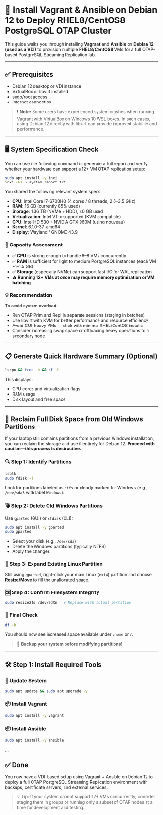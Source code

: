 # 🧰 Install Vagrant & Ansible on Debian 12 to Deploy RHEL8/CentOS8 PostgreSQL OTAP Cluster

This guide walks you through installing **Vagrant** and **Ansible** on **Debian 12 (used as a VDI)** to provision multiple **RHEL8/CentOS8** VMs for a full OTAP-based PostgreSQL Streaming Replication lab.

---

## ✅ Prerequisites

* Debian 12 desktop or VDI instance
* VirtualBox or libvirt installed
* sudo/root access
* Internet connection

> ❗ **Note:** Some users have experienced system crashes when running Vagrant with VirtualBox on Windows 10 WSL boxes. In such cases, using Debian 12 directly with libvirt can provide improved stability and performance.

---

## 🖥️ System Specification Check

You can use the following command to generate a full report and verify whether your hardware can support a 12+ VM OTAP replication setup:

```bash
sudo apt install -y inxi
inxi -Fz > system_report.txt
```

You shared the following relevant system specs:

* **CPU**: Intel Core i7-6700HQ (4 cores / 8 threads, 2.6–3.5 GHz)
* **RAM**: 16 GB (currently 85% used)
* **Storage**: 1.36 TB (NVMe + HDD), 40 GB used
* **Virtualization**: Intel VT-x supported (KVM compatible)
* **GPU**: Intel HD 530 + NVIDIA GTX 960M (using nouveau)
* **Kernel**: 6.1.0-37-amd64
* **Display**: Wayland / GNOME 43.9

### 🧠 Capacity Assessment

* ✅ **CPU** is strong enough to handle 6–8 VMs concurrently
* ✅ **RAM** is sufficient for light to medium PostgreSQL instances (each VM \~1–1.5 GB)
* ✅ **Storage** (especially NVMe) can support fast I/O for WAL replication
* ⚠️ **Running 12+ VMs at once may require memory optimization or VM batching**

### 💡 Recommendation

To avoid system overload:

* Run OTAP Prim and Repl in separate sessions (staging in batches)
* Use libvirt with KVM for better performance and resource efficiency
* Avoid GUI-heavy VMs — stick with minimal RHEL/CentOS installs
* Consider increasing swap space or offloading heavy operations to a secondary node

---

## 📋 Generate Quick Hardware Summary (Optional)

```bash
lscpu && free -h && df -h
```

This displays:

* CPU cores and virtualization flags
* RAM usage
* Disk layout and free space

---

## 🧹 Reclaim Full Disk Space from Old Windows Partitions

If your laptop still contains partitions from a previous Windows installation, you can reclaim the storage and use it entirely for Debian 12. **Proceed with caution—this process is destructive.**

### 🔍 Step 1: Identify Partitions

```bash
lsblk
sudo fdisk -l
```

Look for partitions labeled as `ntfs` or clearly marked for Windows (e.g., `/dev/sda3` with label `Windows`).

### 💣 Step 2: Delete Old Windows Partitions

Use `gparted` (GUI) or `cfdisk` (CLI):

```bash
sudo apt install -y gparted
sudo gparted
```

* Select your disk (e.g., `/dev/sda`)
* Delete the Windows partitions (typically NTFS)
* Apply the changes

### 🧱 Step 3: Expand Existing Linux Partition

Still using `gparted`, right-click your main Linux (`ext4`) partition and choose **Resize/Move** to fill the unallocated space.

### 🆗 Step 4: Confirm Filesystem Integrity

```bash
sudo resize2fs /dev/sdXn   # Replace with actual partition
```

### 🧾 Final Check

```bash
df -h
```

You should now see increased space available under `/home` or `/`.

> 🛑 **Backup your system before modifying partitions!**

---

## 🛠️ Step 1: Install Required Tools

### 🔧 Update System

```bash
sudo apt update && sudo apt upgrade -y
```

### 📦 Install Vagrant

```bash
sudo apt install -y vagrant
```

### 📦 Install Ansible

```bash
sudo apt install -y ansible
```

...

## ✅ Done

You now have a VDI-based setup using Vagrant + Ansible on Debian 12 to deploy a full OTAP PostgreSQL Streaming Replication environment with backups, certificate servers, and external services.

> 💡 Tip: If your system cannot support 12+ VMs concurrently, consider staging them in groups or running only a subset of OTAP nodes at a time for development and testing.
